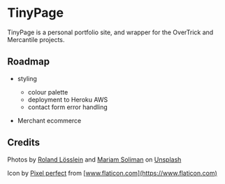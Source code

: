 # TinyPage

TinyPage is a personal portfolio site, and wrapper for the OverTrick and
 Mercantile projects.


## Roadmap
* styling
    * colour palette
    * deployment to Heroku AWS
    * contact form error handling

* Merchant ecommerce


## Credits
Photos by [Roland Lösslein](https://unsplash.com/@roland_loesslein?utm_source=unsplash&amp;utm_medium=referral&amp;utm_content=creditCopyText)
and [Mariam Soliman](https://unsplash.com/@mariamsoliman?utm_source=unsplash&amp;utm_medium=referral&amp;utm_content=creditCopyText)
on [Unsplash](https://unsplash.com/@katemakescode/likes?utm_source=unsplash&amp;utm_medium=referral&amp;utm_content=creditCopyText)

Icon by [Pixel perfect](https://www.flaticon.com/authors/pixel-perfect
) from [www.flaticon.com](https://www.flaticon.com)

